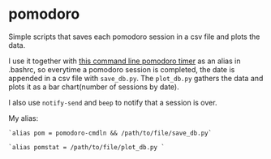 # pomodoro
Simple scripts that saves each pomodoro session in a csv file and plots the data.

I use it together with [this command line pomodoro timer](https://github.com/carlmjohnson/pomodoro) as an alias in .bashrc, so everytime a pomodoro session is completed, the date is appended in a csv file with `save_db.py`. The `plot_db.py` gathers the data and plots it as a bar chart(number of sessions by date).

I also use `notify-send` and `beep` to notify that a session is over. 

My alias:

    `alias pom = pomodoro-cmdln && /path/to/file/save_db.py`

    `alias pomstat = /path/to/file/plot_db.py `
